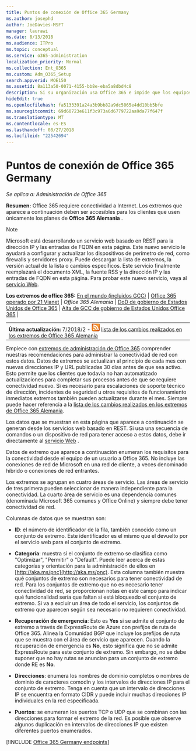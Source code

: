 ```yaml
---
title: Puntos de conexión de Office 365 Germany
ms.author: josephd
author: JoeDavies-MSFT
manager: laurawi
ms.date: 8/13/2018
ms.audience: ITPro
ms.topic: conceptual
ms.service: o365-administration
localization_priority: Normal
ms.collection: Ent_O365
ms.custom: Adm_O365_Setup
search.appverid: MOE150
ms.assetid: 8a113a50-0071-4155-bb8e-eba5a8dbd4c8
description: Si su organización usa Office 365 e impide que los equipos de la red que se conectan a Internet, a continuación encontrará los extremos (nombres de dominio completos, puertos, las direcciones URL y IPv4 y IPv6 intervalos de direcciones) que debe incluir en la salida permitir listas para asegurarse de que su los equipos pueden utilizar correctamente Office 365.
hideEdit: true
ms.openlocfilehash: fa5133391a24a3b9bb82a9dc5065e4dd10bb5bfe
ms.sourcegitcommit: 69d60723e611f3c973a6d6779722aa9da77f647f
ms.translationtype: MT
ms.contentlocale: es-ES
ms.lasthandoff: 08/27/2018
ms.locfileid: "22542694"
---
```

# <a name="office-365-germany-endpoints"></a>Puntos de conexión de Office 365 Germany

 *Se aplica a: Administración de Office 365*

**Resumen:** Office 365 requiere conectividad a Internet. Los extremos que aparece a continuación deben ser accesibles para los clientes que usen únicamente los planes de **Office 365 Alemania** .
  
> [!NOTE]
> Microsoft está desarrollando un servicio web basado en REST para la dirección IP y las entradas de FQDN en esta página. Este nuevo servicio le ayudará a configurar y actualizar los dispositivos de perímetro de red, como firewalls y servidores proxy. Puede descargar la lista de extremos, la versión actual de la lista o cambios específicos. Este servicio finalmente reemplazará el documento XML, la fuente RSS y la dirección IP y las entradas de FQDN en esta página. Para probar este nuevo servicio, vaya al [servicio Web](managing-office-365-endpoints.md#webservice). 
  
 **Los extremos de office 365:** [En el mundo (incluidos GCC)](urls-and-ip-address-ranges.md)   |  [Office 365 operado por 21 Vianet](urls-and-ip-address-ranges-21vianet.md)  | *Office 365 Alemania* | [DoD de gobierno de Estados Unidos de Office 365](office-365-u-s-government-dod-endpoints.md) | [Alta de GCC de gobierno de Estados Unidos Office 365](office-365-u-s-government-gcc-high-endpoints.md)  |
  
|||
|:-----|:-----|
|**Última actualización:** 7/2018/2 - ![RSS](media/5dc6bb29-25db-4f44-9580-77c735492c4b.png) [lista de los cambios realizados en los extremos de Office 365 Alemania](office-365-germany-endpoints-change-log.md)||

Empiece con [extremos de administración de Office 365](managing-office-365-endpoints.md) comprender nuestras recomendaciones para administrar la conectividad de red con estos datos. Datos de extremos se actualizan al principio de cada mes con nuevas direcciones IP y URL publicadas 30 días antes de que sea activo. Esto permite que los clientes que todavía no han automatizado actualizaciones para completar sus procesos antes de que se requiere conectividad nuevo. Si es necesario para escalaciones de soporte técnico de dirección, incidentes de seguridad u otros requisitos de funcionamiento inmediatos extremos también pueden actualizarse durante el mes. Siempre puede hacer referencia a la [lista de los cambios realizados en los extremos de Office 365 Alemania](office-365-germany-endpoints-change-log.md).

Los datos que se muestran en esta página que aparece a continuación se generan desde los servicios web basado en REST. Si usa una secuencia de comandos o un dispositivo de red para tener acceso a estos datos, debe ir directamente al [servicio Web](managing-office-365-endpoints.md#webservice) .

Datos de extremo que aparece a continuación enumeran los requisitos para la conectividad desde el equipo de un usuario a Office 365. No incluye las conexiones de red de Microsoft en una red de cliente, a veces denominado híbrido o conexiones de red entrantes.

Los extremos se agrupan en cuatro áreas de servicio. Las áreas de servicio de tres primera pueden seleccionar de manera independiente para la conectividad. La cuarto área de servicio es una dependencia comunes (denominada Microsoft 365 comunes y Office Online) y siempre debe tener conectividad de red.

Columnas de datos que se muestran son:

- **ID**: el número de identificador de la fila, también conocido como un conjunto de extremo. Este identificador es el mismo que el devuelto por el servicio web para el conjunto de extremo.

- **Categoría**: muestra si el conjunto de extremo se clasifica como "Optimizar", "Permitir" o "Default". Puede leer acerca de estas categorías y orientación para la administración de ellos en [http://aka.ms/pnc](http://aka.ms/pnc). Esta columna también muestra qué conjuntos de extremo son necesarios para tener conectividad de red. Para los conjuntos de extremo que no es necesario tener conectividad de red, se proporcionan notas en este campo para indicar qué funcionalidad sería que faltan si está bloqueado el conjunto de extremo. Si va a excluir un área de todo el servicio, los conjuntos de extremo que aparecen según sea necesario no requieren conectividad.

- **Recuperación de emergencia**: Esto es **Yes** si se admite el conjunto de extremo a través de ExpressRoute de Azure con prefijos de ruta de Office 365. Alinea la Comunidad BGP que incluye los prefijos de ruta que se muestra con el área de servicio que aparecen. Cuando la recuperación de emergencia es **No**, esto significa que no se admite ExpressRoute para este conjunto de extremo. Sin embargo, no se debe suponer que no hay rutas se anuncian para un conjunto de extremo donde RE es **No**.

- **Direcciones**: enumera los nombres de dominio completos o nombres de dominio de caracteres comodín y los intervalos de direcciones IP para el conjunto de extremo. Tenga en cuenta que un intervalo de direcciones IP se encuentra en formato CIDR y puede incluir muchas direcciones IP individuales en la red especificada.
 
- **Puertos**: se enumeran los puertos TCP o UDP que se combinan con las direcciones para formar el extremo de la red. Es posible que observe algunos duplicación en intervalos de direcciones IP que existen diferentes puertos enumerados.

[!INCLUDE [Office 365 Germany endpoints](./includes/office-365-germany-endpoints.md)]

 

